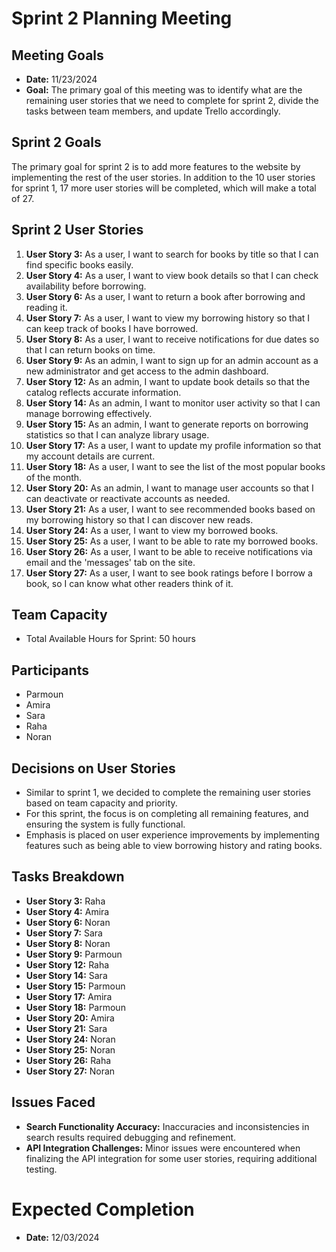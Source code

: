 # Sprint 2 Planning Meeting

## Meeting Goals
- **Date:** 11/23/2024
- **Goal:** The primary goal of this meeting was to identify what are the
remaining user stories that we need to complete for sprint 2, divide the tasks
between team members, and update Trello accordingly.

## Sprint 2 Goals
The primary goal for sprint 2 is to add more features to the website by
implementing the rest of the user stories. In addition to the 10 user stories
for sprint 1, 17 more user stories will be completed, which will make a total of
27.

## Sprint 2 User Stories
1. **User Story 3:** As a user, I want to search for books by title so that I
can find specific books easily.
4. **User Story 4:** As a user, I want to view book details so that I can check
availability before borrowing.
6. **User Story 6:** As a user, I want to return a book after borrowing and
reading it.
8. **User Story 7:** As a user, I want to view my borrowing history so that I
can keep track of books I have borrowed.
10. **User Story 8:** As a user, I want to receive notifications for due dates
so that I can return books on time.
13. **User Story 9:** As an admin, I want to sign up for an admin account as a
new administrator and get access to the admin dashboard.
15. **User Story 12:** As an admin, I want to update book details so that the
catalog reflects accurate information.
17. **User Story 14:** As an admin, I want to monitor user activity so that I
can manage borrowing effectively.
19. **User Story 15:** As an admin, I want to generate reports on borrowing
statistics so that I can analyze library usage.
21. **User Story 17:** As a user, I want to update my profile information so
that my account details are current.
23. **User Story 18:** As a user, I want to see the list of the most popular
books of the month.
25. **User Story 20:** As an admin, I want to manage user accounts so that I
can deactivate or reactivate accounts as needed.
27. **User Story 21:** As a user, I want to see recommended books based on my
borrowing history so that I can discover new reads.
29. **User Story 24:** As a user, I want to view my borrowed books.
30. **User Story 25:** As a user, I want to be able to rate my borrowed books.
31. **User Story 26:** As a user, I want to be able to receive notifications
via email and the 'messages' tab on the site.
33. **User Story 27:** As a user, I want to see book ratings before I borrow a
book, so I can know what other readers think of it.

## Team Capacity
- Total Available Hours for Sprint: 50 hours

## Participants
- Parmoun
- Amira
- Sara
- Raha
- Noran

## Decisions on User Stories
- Similar to sprint 1, we decided to complete the remaining user stories based
on team capacity and priority.
- For this sprint, the focus is on completing all remaining features, and
ensuring the system is fully functional.
- Emphasis is placed on user experience improvements by implementing features
such as being able to view borrowing history and rating books.

## Tasks Breakdown
- **User Story 3:** Raha
- **User Story 4:** Amira
- **User Story 6:** Noran
- **User Story 7:** Sara
- **User Story 8:** Noran
- **User Story 9:** Parmoun
- **User Story 12:** Raha
- **User Story 14:** Sara
- **User Story 15:** Parmoun
- **User Story 17:** Amira
- **User Story 18:** Parmoun
- **User Story 20:** Amira
- **User Story 21:** Sara
- **User Story 24:** Noran
- **User Story 25:** Noran
- **User Story 26:** Raha
- **User Story 27:** Noran

## Issues Faced
- **Search Functionality Accuracy:** Inaccuracies and inconsistencies in search
results required debugging and refinement.
- **API Integration Challenges:** Minor issues were encountered when finalizing
the API integration for some user stories, requiring additional testing.

# Expected Completion
- **Date:** 12/03/2024
